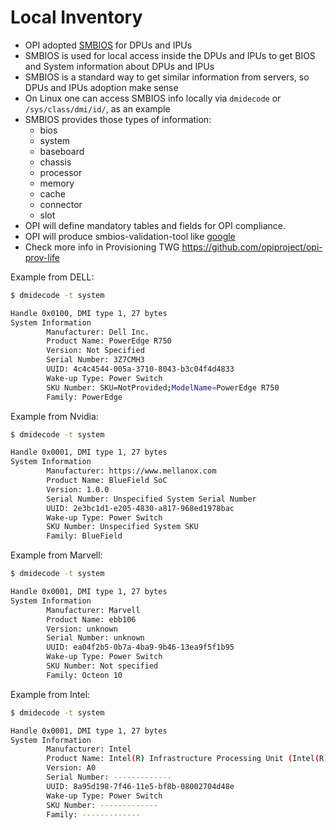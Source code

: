 # Local Inventory

- OPI adopted [SMBIOS](https://www.dmtf.org/standards/smbios) for DPUs and IPUs
- SMBIOS is used for local access inside the DPUs and IPUs to get BIOS and System information about DPUs and IPUs
- SMBIOS is a standard way to get similar information from servers, so DPUs and IPUs adoption make sense
- On Linux one can access SMBIOS info locally via `dmidecode` or `/sys/class/dmi/id/`, as an example
- SMBIOS provides those types of information:
  - bios
  - system
  - baseboard
  - chassis
  - processor
  - memory
  - cache
  - connector
  - slot
- OPI will define mandatory tables and fields for OPI compliance.
- OPI will produce smbios-validation-tool like [google](https://github.com/google/smbios-validation-tool)
- Check more info in Provisioning TWG <https://github.com/opiproject/opi-prov-life>

Example from DELL:

```bash
$ dmidecode -t system

Handle 0x0100, DMI type 1, 27 bytes
System Information
        Manufacturer: Dell Inc.
        Product Name: PowerEdge R750
        Version: Not Specified
        Serial Number: 3Z7CMH3
        UUID: 4c4c4544-005a-3710-8043-b3c04f4d4833
        Wake-up Type: Power Switch
        SKU Number: SKU=NotProvided;ModelName=PowerEdge R750
        Family: PowerEdge
```

Example from Nvidia:

```bash
$ dmidecode -t system

Handle 0x0001, DMI type 1, 27 bytes
System Information
        Manufacturer: https://www.mellanox.com
        Product Name: BlueField SoC
        Version: 1.0.0
        Serial Number: Unspecified System Serial Number
        UUID: 2e3bc1d1-e205-4830-a817-968ed1978bac
        Wake-up Type: Power Switch
        SKU Number: Unspecified System SKU
        Family: BlueField
```

Example from Marvell:

```bash
$ dmidecode -t system

Handle 0x0001, DMI type 1, 27 bytes
System Information
        Manufacturer: Marvell
        Product Name: ebb106
        Version: unknown
        Serial Number: unknown
        UUID: ea04f2b5-0b7a-4ba9-9b46-13ea9f5f1b95
        Wake-up Type: Power Switch
        SKU Number: Not specified
        Family: Octeon 10
```

Example from Intel:

```bash
$ dmidecode -t system

Handle 0x0001, DMI type 1, 27 bytes
System Information
        Manufacturer: Intel
        Product Name: Intel(R) Infrastructure Processing Unit (Intel(R) IPU)
        Version: A0
        Serial Number: -------------
        UUID: 8a95d198-7f46-11e5-bf8b-08002704d48e
        Wake-up Type: Power Switch
        SKU Number: -------------
        Family: -------------
```
